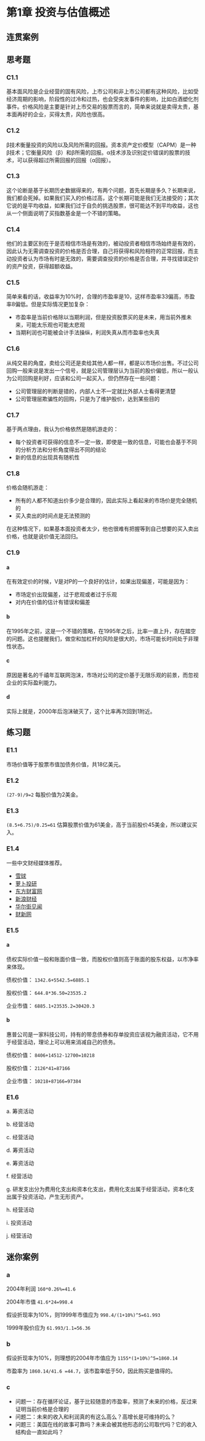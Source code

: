 # 第1章 投资与估值概述
## 连贯案例
## 思考题
### C1.1
基本面风险是企业经营的固有风险，上市公司和非上市公司都有这种风险，比如受经济周期的影响，阶段性的过冷和过热，也会受突发事件的影响，比如白酒塑化剂事件。价格风险是主要是针对上市交易的股票而言的，简单来说就是卖得太贵，基本面再好的企业，买得太贵，风险也很高。

### C1.2
β技术衡量投资的风险以及风险所需的回报。资本资产定价模型（CAPM）是一种β技术；它衡量风险（β）和β所需的回报。α技术涉及识别定价错误的股票的技术，可以获得超过所需回报的回报（α回报）。

### C1.3
这个论断是基于长期历史数据得来的，有两个问题，首先长期是多久？长期来说，我们都会死掉。如果我们买入的价格过高，这个长期可能是我们无法接受的；其次它说的是平均收益，如果我们过于自负的挑选股票，很可能达不到平均收益，这也从一个侧面说明了买指数基金是一个不错的策略。

### C1.4
他们的主要区别在于是否相信市场是有效的，被动投资者相信市场始终是有效的，因此认为无需调查投资的价格是否合理，自己将获得和风险相符的正常回报，而主动投资者认为市场有时是无效的，需要调查投资的价格是否合理，并寻找错误定价的资产投资，获得超额收益。

### C1.5
简单来看的话，收益率为10%时，合理的市盈率是10，这样市盈率33偏高，市盈率8偏低。但是实际情况更加复杂：

- 市盈率是当前价格除以当期利润，但是投资股票买的是未来，用当前外推未来，可能太乐观也可能太悲观
- 当期利润也可能被会计手法操纵，利润失真从而市盈率也失真

### C1.6
从纯交易的角度，卖给公司还是卖给其他人都一样，都是以市场价出售。不过公司回购一般来说是发出一个信号，就是公司管理层认为当前的股价偏低，所以一般认为公司回购是利好，应该和公司一起买入，但仍然存在一些问题：

- 公司管理层的判断是错的，内部人士不一定就比外部人士看得更清楚
- 公司管理层欺骗性的回购，只是为了维护股价，达到某些目的

### C1.7
基于两点理由，我认为价格依然是随机游走的：

- 每个投资者可获得的信息不一定一致，即使是一致的信息，可能也会基于不同的分析方法和分析角度得出不同的结论
- 新的信息的出现具有随机性
### C1.8
价格会随机游走：

- 所有的人都不知道出价多少是合理的，因此实际上看起来的市场价是完全随机的
- 买入卖出的时间点是无法预测的

在这种情况下，如果基本面投资者太少，他也很难有把握等到自己想要的买入卖出价格，也就是说价值无法回归。

### C1.9
#### a
在有效定价的时候，V是对P的一个良好的估计，如果出现偏差，可能是因为：

- 市场定价出现偏差，过于悲观或者过于乐观
- 对内在价值的估计有错误和偏差

#### b
在1995年之前，这是一个不错的策略，在1995年之后，比率一直上升，存在踏空的问题。这也提醒我们，做空和加杠杆的风险是很大的，市场可能长时间处于非理性状态。

#### c
原因是著名的千禧年互联网泡沫，市场对公司的定价基于无限乐观的前景，而忽视企业的实际盈利能力。

#### d
实际上就是，2000年后泡沫破灭了，这个比率再次回到1附近。

## 练习题
### E1.1
市场价值等于股票市值加债务价值，共18亿美元。
### E1.2
`(27-9)/9=2`
每股价值为2美金。
### E1.3
`(8.5+6.75)/0.25=61`
估算股票价值为61美金，高于当前股价45美金，所以建议买入。
### E1.4
一些中文财经媒体推荐。

- [雪球](https://xueqiu.com/)
- [萝卜投研](https://robo.datayes.com/)
- [东方财富网](https://www.eastmoney.com/default.html)
- [新浪财经](https://finance.sina.com.cn/)
- [华尔街见闻](https://wallstreetcn.com/)
- [财新网](https://www.caixin.com/)
### E1.5 
#### a
债权实际价值一般和账面价值一致，而股权价值则高于账面的股东权益，以市净率来体现。

债权价值： `1342.6+5542.5=6885.1`

股权价值： `644.8*36.50=23535.2`

企业市值： `6885.1+23535.2=30420.3`

#### b
惠普公司是一家科技公司，持有的带息债券和存单投资应该视为融资活动，它不用于经营活动，理论上可以用来消减自己的债务。

债权价值： `8406+14512-12700=10218`

股权价值： `2126*41=87166`

企业市值： `10218+87166=97384`

### E1.6
a. 筹资活动

b. 经营活动

c. 经营活动

d. 筹资活动

e. 筹资活动

f. 经营活动

g. 研发支出分为费用化支出和资本化支出，费用化支出属于经营活动，资本化支出属于投资活动，产生无形资产。

h. 经营活动

i. 投资活动

j. 经营活动

## 迷你案例
### a
2004年利润 `160*0.26%=41.6`

2004年市值 `41.6*24=998.4`

假设折现率为10%，则1999年市值应为 `998.4/(1+10%)^5=61.993`

1999年股价应为 `61.993/1.1=56.36`

### b

假设折现率为10%，则理想的2004年市值应为 `1155*(1+10%)^5=1860.14`

市盈率为 `1860.14/41.6 =44.7`，该市盈率低于50，因此购买是值得的。

### c
- 问题一：存在循环论证，基于比较随意的市盈率，预测了未来的价格，反过来证明当前价格是合理的
- 问题二：未来的收入和利润真的有这么高么？高增长是可维持的么？
- 问题三：美国在线的故事可靠吗？未来会被其他形态的公司取代吗？它的收入结构会一直如此吗？
